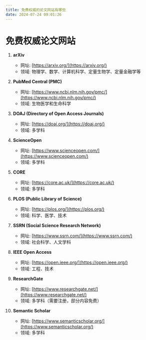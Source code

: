 ```yaml
---
title: 免费权威的论文网站有哪些
date: 2024-07-24 09:01:26
---
```

# 免费权威论文网站

1. **arXiv**
    - 网址: [https://arxiv.org/](https://arxiv.org/)
    - 领域: 物理学、数学、计算机科学、定量生物学、定量金融学等

2. **PubMed Central (PMC)**
    - 网址: [https://www.ncbi.nlm.nih.gov/pmc/](https://www.ncbi.nlm.nih.gov/pmc/)
    - 领域: 生物医学和生命科学

3. **DOAJ (Directory of Open Access Journals)**
    - 网址: [https://doaj.org/](https://doaj.org/)
    - 领域: 多学科

4. **ScienceOpen**
    - 网址: [https://www.scienceopen.com/](https://www.scienceopen.com/)
    - 领域: 多学科

5. **CORE**
    - 网址: [https://core.ac.uk/](https://core.ac.uk/)
    - 领域: 多学科

6. **PLOS (Public Library of Science)**
    - 网址: [https://plos.org/](https://plos.org/)
    - 领域: 科学、医学、技术

7. **SSRN (Social Science Research Network)**
    - 网址: [https://www.ssrn.com/](https://www.ssrn.com/)
    - 领域: 社会科学、人文学科

8. **IEEE Open Access**
    - 网址: [https://open.ieee.org/](https://open.ieee.org/)
    - 领域: 工程、技术

9. **ResearchGate**
    - 网址: [https://www.researchgate.net/](https://www.researchgate.net/)
    - 领域: 多学科（需要注册，部分内容免费）

10. **Semantic Scholar**
    - 网址: [https://www.semanticscholar.org/](https://www.semanticscholar.org/)
    - 领域: 多学科
